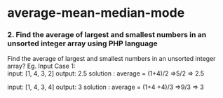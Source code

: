 # average-mean-median-mode

### 2. Find the average of largest and smallest numbers in an unsorted integer array using PHP language 

Find the average of largest and smallest numbers in an unsorted integer array?
Eg. 
Input Case 1:  
input: [1, 4, 3, 2]
output:  2.5
solution : average = (1+4)/2 =>5/2 => 2.5

input: [1, 4, 3, 4]
output:  3
solution : average = (1+4 +4)/3 =>9/3 => 3
